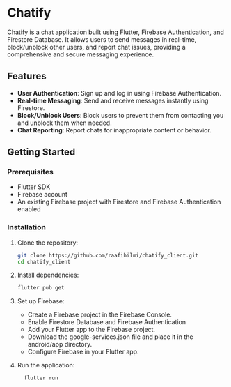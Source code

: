 # Chatify

Chatify is a chat application built using Flutter, Firebase Authentication, and Firestore Database. It allows users to send messages in real-time, block/unblock other users, and report chat issues, providing a comprehensive and secure messaging experience.

## Features

- **User Authentication**: Sign up and log in using Firebase Authentication.
- **Real-time Messaging**: Send and receive messages instantly using Firestore.
- **Block/Unblock Users**: Block users to prevent them from contacting you and unblock them when needed.
- **Chat Reporting**: Report chats for inappropriate content or behavior.

## Getting Started

### Prerequisites

- Flutter SDK
- Firebase account
- An existing Firebase project with Firestore and Firebase Authentication enabled

### Installation

1. Clone the repository:

   ```bash
   git clone https://github.com/raafihilmi/chatify_client.git
   cd chatify_client
2. Install dependencies:

   ```bash
   flutter pub get

3. Set up Firebase:
    - Create a Firebase project in the Firebase Console.
    - Enable Firestore Database and Firebase Authentication 
    - Add your Flutter app to the Firebase project.
    - Download the google-services.json file and place it in the android/app directory.
    - Configure Firebase in your Flutter app.
4. Run the application:
   ```bash
     flutter run
